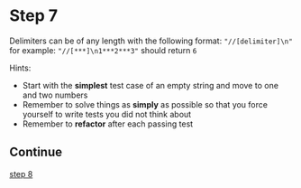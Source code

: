 # Step 7

Delimiters can be of any length with the following format: `"//[delimiter]\n"` for example: `"//[***]\n1***2***3"` should return `6`

Hints:

- Start with the **simplest** test case of an empty string and move to one and two numbers
- Remember to solve things as **simply** as possible so that you force yourself to write tests you did not think about
- Remember to **refactor** after each passing test


## Continue

[step 8](./step_8.md)
